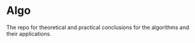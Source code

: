 # Algo
The repo for theoretical and practical conclusions for the algorithms and their applications.
